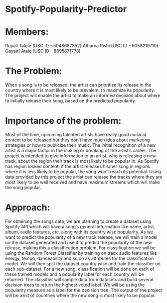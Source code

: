 # Spotify-Popularity-Predictor

# Members: 
Rupali Talele  (USC ID - 5048687352)
Atharva Rishi (USC ID - 6058219710)
Gayatri Atale  (USC ID - 8895871778)

# The Problem: 
When a song is to be released, the artist can prioritize its release in the country where it is most likely to be prevalent, to maximize its popularity. The project will enable the artist to make an informed decision about where to initially release their song, based on the predicted popularity.

# Importance of the problem: 
Most of the time, upcoming talented artists have really good musical content to be released but they don’t have much idea about marketing strategies or how to publicize their music. The initial recognition of a new artist is a major factor in the making or breaking of the artist’s career. The project is intended to give information to an artist, who is releasing a new track, about the region their track is most likely to be popular in. As Spotify has region locked content, if the artist releases his/her song in regions where it is less likely to be popular, the song won't reach its potential. Using data provided by this project the artist can release the tracks where they are most likely to be well received and have maximum streams which will make the song popular.

# Approach: 
For obtaining the songs data, we are planning to create a dataset using Spotify API which will have a song’s general information like name, artist, album, audio features, etc. along with its country wise popularity. As we want to predict the popularity of a new track release, we will train a model on the dataset generated and use it to predict the popularity of the new release, making this a classification problem. 
For classification we will be using the Random Forest Classifier by training on track audio features like energy, tempo, danceability and so on as attributes for the classification model. We will then split the dataset country wise and train the classifier on each sub-dataset. For a new song, classification will be done on each of these trained models and a popularity label for each country will be returned. The classifier will sample data from datasets and build several decision trees to return the highest voted label. We will be using the popularity measure as a label for the decision tree.
The output of the project will be a list of countries where the new song is most likely to be popular.
